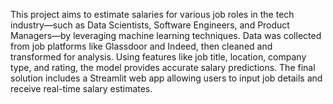 This project aims to estimate salaries for various job roles in the tech industry—such as Data Scientists, Software Engineers, and Product Managers—by leveraging machine learning techniques. Data was collected from job platforms like Glassdoor and Indeed, then cleaned and transformed for analysis. Using features like job title, location, company type, and rating, the model provides accurate salary predictions. The final solution includes a Streamlit web app allowing users to input job details and receive real-time salary estimates.
